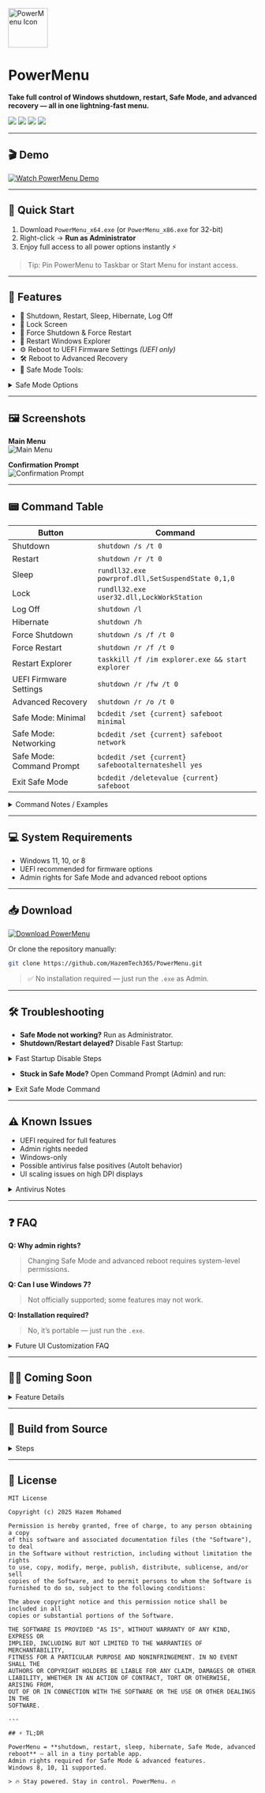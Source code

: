 <img src="https://github.com/HazemTech365/PowerMenu/blob/7f20d860ded1f8420b3fe1378af7dee4d2d2879a/powermenu.png?raw=true" width="80" alt="PowerMenu Icon">

# PowerMenu

**Take full control of Windows shutdown, restart, Safe Mode, and advanced recovery — all in one lightning-fast menu.**  

<p align="left">
  <img src="https://img.shields.io/badge/Platform-Windows-007ec6?logo=windows&logoColor=white&style=flat">  
  <img src="https://img.shields.io/badge/Language-AutoIt-007ec6?style=flat">  
  <img src="https://img.shields.io/github/license/HazemTech365/PowerMenu?label=License&color=007ec6&style=flat">  
  <img src="https://img.shields.io/github/downloads/HazemTech365/PowerMenu/total?label=Downloads&logo=github&color=007ec6&style=flat">  
</p>

---

## 🎬 Demo

[![Watch PowerMenu Demo](https://img.youtube.com/vi/zWv_q7QPIGY/0.jpg)](https://youtu.be/zWv_q7QPIGY)

---

## 🏁 Quick Start

1. Download `PowerMenu_x64.exe` (or `PowerMenu_x86.exe` for 32-bit)  
2. Right-click → **Run as Administrator**  
3. Enjoy full access to all power options instantly ⚡  

> Tip: Pin PowerMenu to Taskbar or Start Menu for instant access.

---

## 🚀 Features

- 🔌 Shutdown, Restart, Sleep, Hibernate, Log Off  
- 🔐 Lock Screen  
- 🛑 Force Shutdown & Force Restart  
- 🔁 Restart Windows Explorer  
- ⚙️ Reboot to UEFI Firmware Settings *(UEFI only)*  
- 🛠 Reboot to Advanced Recovery  
- 🧰 Safe Mode Tools:  

<details>
<summary>Safe Mode Options</summary>

- Minimal (Safe Mode)  
- Networking (Safe Mode with Networking)  
- Command Prompt (Safe Mode with Command Prompt)  
- Exit Safe Mode *(auto-detected if already in Safe Mode)*  

> Admin rights required for Safe Mode and advanced options.

</details>

---

## 🖼 Screenshots

**Main Menu**  
![Main Menu](https://github.com/HazemTech365/PowerMenu/blob/fb6292d48e802c580f1150823c89fde0957a5182/Main.png?raw=true)  

**Confirmation Prompt**  
![Confirmation Prompt](https://github.com/HazemTech365/PowerMenu/blob/2bfb9c3ac9424164a22f6148be65656d942374c6/Confirmation.png?raw=true)

---

## 📟 Command Table

| Button                   | Command                                                    |
|--------------------------|-------------------------------------------------------------|
| Shutdown                 | `shutdown /s /t 0`                                          |
| Restart                  | `shutdown /r /t 0`                                          |
| Sleep                    | `rundll32.exe powrprof.dll,SetSuspendState 0,1,0`          |
| Lock                     | `rundll32.exe user32.dll,LockWorkStation`                  |
| Log Off                  | `shutdown /l`                                               |
| Hibernate                | `shutdown /h`                                               |
| Force Shutdown           | `shutdown /s /f /t 0`                                       |
| Force Restart            | `shutdown /r /f /t 0`                                       |
| Restart Explorer         | `taskkill /f /im explorer.exe && start explorer`            |
| UEFI Firmware Settings   | `shutdown /r /fw /t 0`                                      |
| Advanced Recovery        | `shutdown /r /o /t 0`                                       |
| Safe Mode: Minimal       | `bcdedit /set {current} safeboot minimal`                   |
| Safe Mode: Networking    | `bcdedit /set {current} safeboot network`                   |
| Safe Mode: Command Prompt| `bcdedit /set {current} safebootalternateshell yes`         |
| Exit Safe Mode           | `bcdedit /deletevalue {current} safeboot`                   |

<details>
<summary>Command Notes / Examples</summary>

- `Force Shutdown` forcibly closes apps without waiting for prompts  
- `Restart Explorer` can fix taskbar or desktop issues  
- `Exit Safe Mode` automatically removes safeboot if the system is in Safe Mode

</details>

---

## 💻 System Requirements

- Windows 11, 10, or 8  
- UEFI recommended for firmware options  
- Admin rights for Safe Mode and advanced reboot options  

---

## 📥 Download

[![Download PowerMenu](https://img.shields.io/badge/GitHub-Download_PowerMenu-blue?logo=github)](https://github.com/HazemTech365/PowerMenu/releases)

Or clone the repository manually:

```bash
git clone https://github.com/HazemTech365/PowerMenu.git
```

> ✅ No installation required — just run the `.exe` as Admin.

---

## 🛠 Troubleshooting

- **Safe Mode not working?** Run as Administrator.  
- **Shutdown/Restart delayed?** Disable Fast Startup:  
<details>
<summary>Fast Startup Disable Steps</summary>

`Control Panel → Power Options → Choose what the power buttons do → Change settings → Uncheck "Turn on fast startup"`

</details>

- **Stuck in Safe Mode?** Open Command Prompt (Admin) and run:  
<details>
<summary>Exit Safe Mode Command</summary>

```bash
bcdedit /deletevalue {current} safeboot
```

</details>

---

## ⚠️ Known Issues

- UEFI required for full features  
- Admin rights needed  
- Windows-only  
- Possible antivirus false positives (AutoIt behavior)  
- UI scaling issues on high DPI displays  

<details>
<summary>Antivirus Notes</summary>

Some antivirus programs flag AutoIt scripts as suspicious due to system commands. The tool is clean. You can verify via SHA-256 or build from source.

</details>

---

## ❓ FAQ

**Q: Why admin rights?**  
> Changing Safe Mode and advanced reboot requires system-level permissions.

**Q: Can I use Windows 7?**  
> Not officially supported; some features may not work.

**Q: Installation required?**  
> No, it’s portable — just run the `.exe`.

<details>
<summary>Future UI Customization FAQ</summary>

UI customization may be added in future releases. Currently the interface is fixed for simplicity.

</details>

---

## 👨‍💻 Coming Soon

<details>
<summary>Feature Details</summary>

- Options Menu: toggle confirmation prompts  
- Themes (Classic, Dark, more)  
- CLI Mode toggle  
- Auto-Updater (admin mode auto-update)  
- Multi-language support  

</details>

---

## 🔧 Build from Source

<details>
<summary>Steps</summary>

1. Install [AutoIt v3](https://www.autoitscript.com/site/autoit/downloads/) (3.3.14.5+)  
2. Optional: [SciTE4AutoIt3](https://www.autoitscript.com/site/autoit-tools/scite4autoit3/)  
3. Clone repo:  
```bash
git clone https://github.com/HazemTech365/PowerMenu.git
```
4. Open `PowerMenu.au3` → F7 to compile  
5. Run `PowerMenu.exe`  

</details>

---

## 🪪 License

``` 
MIT License

Copyright (c) 2025 Hazem Mohamed 

Permission is hereby granted, free of charge, to any person obtaining a copy
of this software and associated documentation files (the "Software"), to deal
in the Software without restriction, including without limitation the rights
to use, copy, modify, merge, publish, distribute, sublicense, and/or sell
copies of the Software, and to permit persons to whom the Software is
furnished to do so, subject to the following conditions:

The above copyright notice and this permission notice shall be included in all
copies or substantial portions of the Software.

THE SOFTWARE IS PROVIDED "AS IS", WITHOUT WARRANTY OF ANY KIND, EXPRESS OR
IMPLIED, INCLUDING BUT NOT LIMITED TO THE WARRANTIES OF MERCHANTABILITY,
FITNESS FOR A PARTICULAR PURPOSE AND NONINFRINGEMENT. IN NO EVENT SHALL THE
AUTHORS OR COPYRIGHT HOLDERS BE LIABLE FOR ANY CLAIM, DAMAGES OR OTHER
LIABILITY, WHETHER IN AN ACTION OF CONTRACT, TORT OR OTHERWISE, ARISING FROM,
OUT OF OR IN CONNECTION WITH THE SOFTWARE OR THE USE OR OTHER DEALINGS IN THE
SOFTWARE.

---

## ⚡ TL;DR

PowerMenu = **shutdown, restart, sleep, hibernate, Safe Mode, advanced reboot** — all in a tiny portable app.  
Admin rights required for Safe Mode & advanced features.  
Windows 8, 10, 11 supported.  

> 🔥 Stay powered. Stay in control. PowerMenu. 🔥